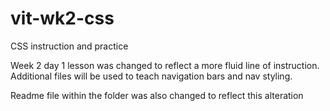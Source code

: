 # vit-wk2-css
CSS instruction and practice

Week 2 day 1 lesson was changed to reflect a more fluid line of instruction. Additional files will be used to teach navigation bars and nav styling. 

Readme file within the folder was also changed to reflect this alteration
